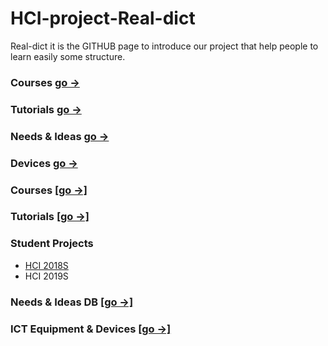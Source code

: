 # HCI-project-Real-dict
Real-dict
  it is the GITHUB page to introduce our project that help people to learn easily some structure.

### Courses [go →](Courses/README.md)
### Tutorials [go →](Tutorials/README.md)
### Needs & Ideas [go →](ideas.md)
### Devices [go →](devices.md)
### Courses [[go →]](Courses/README.md)
### Tutorials [[go →]](Tutorials/README.md)
### Student Projects
- [HCI 2018S](HCI2018S/README.md)
- HCI 2019S

### Needs & Ideas DB [[go →]](ideas.md)
### ICT Equipment & Devices [[go →]](devices.md)

